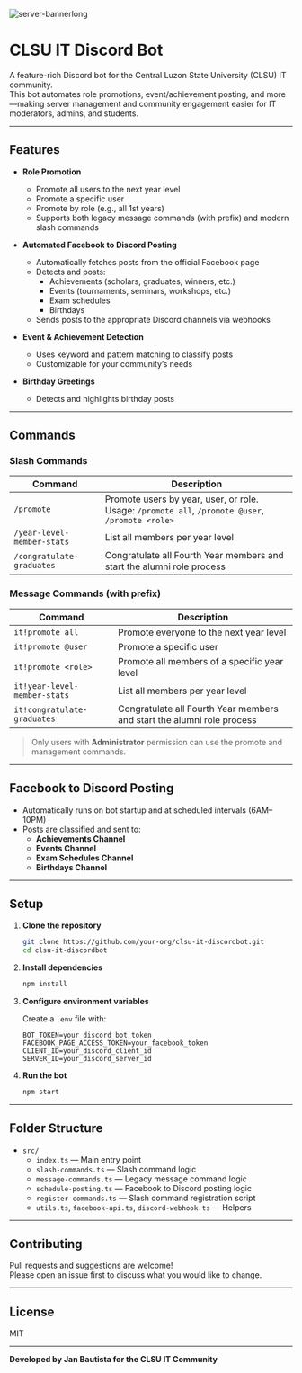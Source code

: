 ![server-bannerlong](https://github.com/user-attachments/assets/7b6cce34-afac-416f-ac27-9214e761f380)

# CLSU IT Discord Bot

A feature-rich Discord bot for the Central Luzon State University (CLSU) IT community.  
This bot automates role promotions, event/achievement posting, and more—making server management and community engagement easier for IT moderators, admins, and students.

---

## Features

- **Role Promotion**
  - Promote all users to the next year level
  - Promote a specific user
  - Promote by role (e.g., all 1st years)
  - Supports both legacy message commands (with prefix) and modern slash commands

- **Automated Facebook to Discord Posting**
  - Automatically fetches posts from the official Facebook page
  - Detects and posts:
    - Achievements (scholars, graduates, winners, etc.)
    - Events (tournaments, seminars, workshops, etc.)
    - Exam schedules
    - Birthdays
  - Sends posts to the appropriate Discord channels via webhooks

- **Event & Achievement Detection**
  - Uses keyword and pattern matching to classify posts
  - Customizable for your community’s needs

- **Birthday Greetings**
  - Detects and highlights birthday posts

---

## Commands

### Slash Commands

| Command                     | Description                                                                                   |
|-----------------------------|-----------------------------------------------------------------------------------------------|
| `/promote`                  | Promote users by year, user, or role. Usage: `/promote all`, `/promote @user`, `/promote <role>` |
| `/year-level-member-stats`  | List all members per year level                                                               |
| `/congratulate-graduates`   | Congratulate all Fourth Year members and start the alumni role process                        |

### Message Commands (with prefix)

| Command                              | Description                                                                                   |
|---------------------------------------|-----------------------------------------------------------------------------------------------|
| `it!promote all`                      | Promote everyone to the next year level                                                       |
| `it!promote @user`                    | Promote a specific user                                                                       |
| `it!promote <role>`                   | Promote all members of a specific year level                                                  |
| `it!year-level-member-stats`          | List all members per year level                                                               |
| `it!congratulate-graduates`           | Congratulate all Fourth Year members and start the alumni role process                        |

> Only users with **Administrator** permission can use the promote and management commands.

---

## Facebook to Discord Posting

- Automatically runs on bot startup and at scheduled intervals (6AM–10PM)
- Posts are classified and sent to:
  - **Achievements Channel**
  - **Events Channel**
  - **Exam Schedules Channel**
  - **Birthdays Channel**

---

## Setup

1. **Clone the repository**
   ```sh
   git clone https://github.com/your-org/clsu-it-discordbot.git
   cd clsu-it-discordbot
   ```

2. **Install dependencies**
   ```sh
   npm install
   ```

3. **Configure environment variables**

   Create a `.env` file with:
   ```
   BOT_TOKEN=your_discord_bot_token
   FACEBOOK_PAGE_ACCESS_TOKEN=your_facebook_token
   CLIENT_ID=your_discord_client_id
   SERVER_ID=your_discord_server_id
   ```

4. **Run the bot**
   ```sh
   npm start
   ```

---

## Folder Structure

- `src/`
  - `index.ts` — Main entry point
  - `slash-commands.ts` — Slash command logic
  - `message-commands.ts` — Legacy message command logic
  - `schedule-posting.ts` — Facebook to Discord posting logic
  - `register-commands.ts` — Slash command registration script
  - `utils.ts`, `facebook-api.ts`, `discord-webhook.ts` — Helpers

---

## Contributing

Pull requests and suggestions are welcome!  
Please open an issue first to discuss what you would like to change.

---

## License

MIT

---

**Developed by Jan Bautista for the CLSU IT Community**
